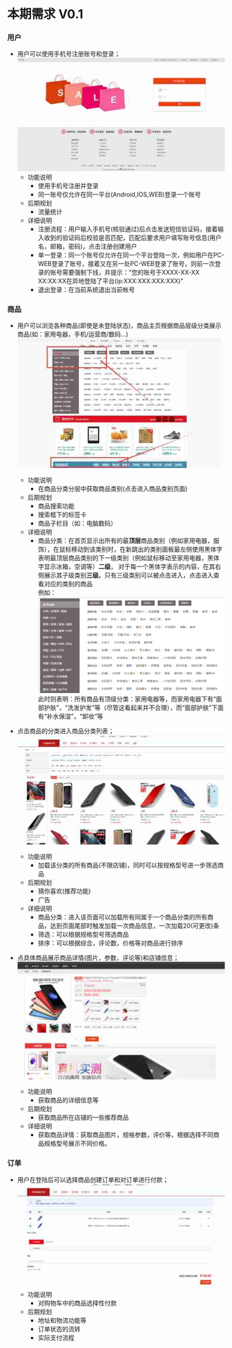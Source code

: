 # 本期需求 V0.1
 
### 用户
* 用户可以使用手机号注册账号和登录；<br/>
![账号管理](img/账号管理.png "账号管理")<br/>
    + 功能说明
        - 使用手机号注册并登录
        - 同一账号仅允许在同一平台(Android,IOS,WEB)登录一个账号
    + 后期规划
        - 流量统计
    + 详细说明
        - 注册流程：用户输入手机号(核验通过)后点击发送短信验证码，接着输入收到的验证码后校验是否匹配，匹配后要求用户填写账号信息(用户名，邮箱，密码)，点击注册创建用户
        - 单一登录：同一个账号仅允许在同一个平台登陆一次，例如用户在PC-WEB登录了账号，接着又在另一处PC-WEB登录了账号，则前一次登录的账号需要强制下线，并提示："您的账号于XXXX-XX-XX XX:XX:XX在异地登陆了平台(ip:XXX:XXX:XXX:XXX)"
        - 退出登录：在当前系统退出当前帐号
### 商品
* 用户可以浏览各种商品(即使是未登陆状态)，商品主页根据商品层级分类展示商品(如：家用电器，手机/运营商/数码...)<br/>
![商品查看](img/商品查看.png "商品查看")<br/>
    + 功能说明
        - 在商品分类分层中获取商品类别(点击进入商品类别页面)
    + 后期规划
        - 商品搜索功能
        - 搜索框下的标签卡
        - 商品子栏目（如：电脑数码）
    + 详细说明
        - 商品分类：在首页显示出所有的最**顶层**商品类别（例如家用电器，服饰），在鼠标移动到该类别时，在新跳出的类别面板最左侧使用黑体字表明最顶层商品类别的下一级类别（例如鼠标移动至家用电器，黑体字显示冰箱，空调等）**二级**，
        对于每一个黑体字表示的内容，在其右侧展示其子级类别**三级**。只有三级类别可以被点击进入，点击进入查看对应的类别的商品<br/>
        例如：![商品分类示例](img/商品分类示例.png "商品分类示例")<br/>
        此时则表明：所有商品有顶级分类：家用电器等，而家用电器下有“面部护肤”，“洗发护发”等（尽管这看起来并不合理），而“面部护肤”下面有“补水保湿”，“卸妆”等
        
* 点击商品的分类进入商品分类列表；<br/>
![商品分类](img/商品分类.png "商品分类")<br/>
    + 功能说明
        - 加载该分类的所有商品(不限店铺)，同时可以按规格型号进一步筛选商品
    + 后期规划
        - 猜你喜欢(推荐功能)
        - 广告
    + 详细说明
        - 商品分类：进入该页面可以加载所有同属于一个商品分类的所有商品，达到页面尾部时触发加载一次商品信息，一次加载20(可更改)条
        - 筛选：可以根据规格型号筛选商品
        - 排序：可以根据综合，评论数，价格等对商品进行排序
* 点具体商品展示商品详情(图片，参数，评论等)和店铺信息；<br/>
![商品详情](img/商品详情.png "商品详情")<br/>
    + 功能说明
        - 获取商品的详细信息等
    + 后期规划
        - 获取商品所在店铺的一些推荐商品
    + 详细说明
        - 获取商品详情：获取商品图片，规格参数，评价等，根据选择不同商品规格型号展示不同价格。

### 订单
* 用户在登陆后可以选择商品创建订单和对订单进行付款；<br/>
![付款](img/付款.png "付款")<br/>
    + 功能说明
        - 对购物车中的商品选择性付款
    + 后期规划
        - 地址和物流功能等
        - 订单状态的流转
        - 实际支付流程